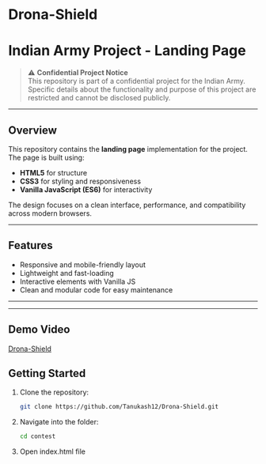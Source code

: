 ﻿# Drona-Shield

# Indian Army Project - Landing Page

> ⚠️ **Confidential Project Notice**  
> This repository is part of a confidential project for the Indian Army.  
> Specific details about the functionality and purpose of this project are restricted and cannot be disclosed publicly.  

---

## Overview

This repository contains the **landing page** implementation for the project.  
The page is built using:

- **HTML5** for structure  
- **CSS3** for styling and responsiveness  
- **Vanilla JavaScript (ES6)** for interactivity  

The design focuses on a clean interface, performance, and compatibility across modern browsers.

---

## Features

- Responsive and mobile-friendly layout  
- Lightweight and fast-loading  
- Interactive elements with Vanilla JS  
- Clean and modular code for easy maintenance  

---


---

## Demo Video

[Drona-Shield](./DRONA-SHIELD.mp4)

## Getting Started

1. Clone the repository:
   ```bash
   git clone https://github.com/Tanukash12/Drona-Shield.git
2. Navigate into the folder:
   ```bash
   cd contest
3. Open index.html file 




